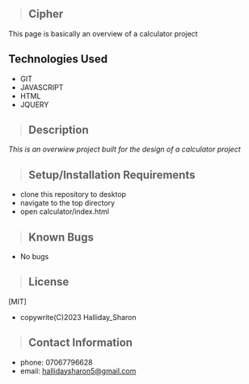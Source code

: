 >## Cipher

This page is basically an overview of a calculator project

## Technologies Used

* GIT
* JAVASCRIPT
* HTML
* JQUERY


>## Description

_This is an overwiew project built for the design of a calculator project_

>## Setup/Installation Requirements
* clone this repository to desktop
* navigate to the top directory
* open calculator/index.html

>## Known Bugs
* No bugs


>## License

[MIT]
* copywrite(C)2023 Halliday_Sharon

>## Contact Information
* phone: 07067796628
* email: hallidaysharon5@gmail.com
